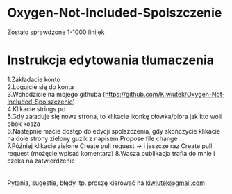 # Oxygen-Not-Included-Spolszczenie
Zostało sprawdzone 1-1000 linijek

# Instrukcja edytowania tłumaczenia
1.Zakładacie konto<br>
2.Logujcie się do konta<br>
3.Wchodzicie na mojego githuba (https://github.com/Kiwiutek/Oxygen-Not-Included-Spolszczenie)<br>
4.Klikacie strings.po<br>
5.Gdy załaduje się nowa strona, to klikacie ikonkę ołówka/pióra jak kto woli obok kosza<br>
6.Następnie macie dostęp do edycji spolszczenia, gdy skończycie klikacie na dole strony zielony guzik z napisem Propose file change<br>
7.Później klikacie zielone Create pull request -> i jeszcze raz Create pull request (możęcie wpisać komentarz)
8.Wasza publikacja trafia do mnie i czeka na zatwierdzenie <br>
<br><br>
Pytania, sugestie, błędy itp. proszę kierować na kiwiutek@gmail.com
